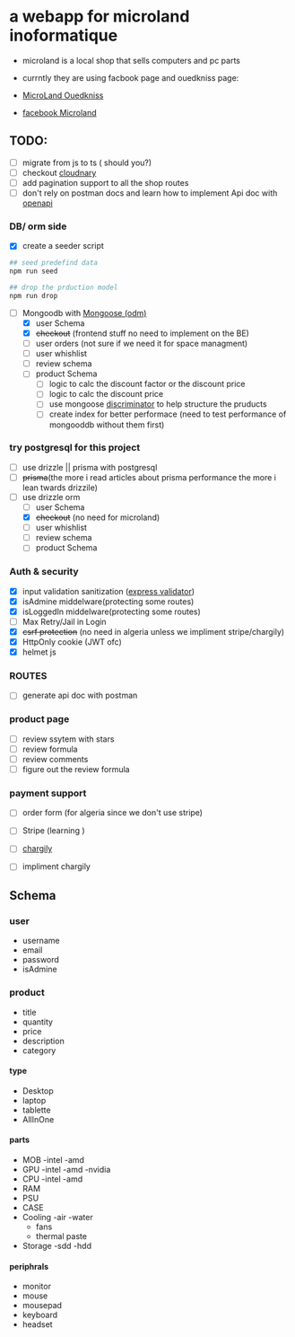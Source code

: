 # a webapp for microland inoformatique
- microland is a local shop that sells computers and pc parts
- currntly they are using facbook page and ouedkniss page:

- [MicroLand Ouedkniss](https://www.ouedkniss.com/store/2236/microland-informatique-oran/accueil?page=1)
- [facebook Microland](https://www.facebook.com/profile.php?id=100063694124814)

## TODO: 
- [ ] migrate from js to ts ( should you?)
- [ ] checkout [cloudnary](https://cloudinary.com/)
- [ ] add pagination support to all the shop routes
- [ ] don't rely on postman docs and learn how to implement Api doc with [openapi](https://swagger.io/specification/)
### DB/ orm  side
- [x] create a seeder script
~~~ bash
## seed predefind data
npm run seed 

## drop the prduction model 
npm run drop 
~~~
- [ ] Mongoodb with [Mongoose (odm)](https://mongoosejs.com/)
    - [x] user Schema
    - [x] ~~checkout~~ (frontend stuff no need to implement on the BE)
    - [ ] user orders (not sure if we need it for space managment)
    - [ ] user whishlist
    - [ ] review schema
    - [ ] product Schema
        - [ ] logic to calc the discount factor or the discount price
        - [ ] logic to calc the discount price
        - [ ] use mongoose [discriminator](https://mongoosejs.com/docs/discriminators.html) to help structure the pruducts
        - [ ] create index for better performace (need to test performance of mongooddb without them first)

### try postgresql for this project
- [ ] use drizzle || prisma with postgresql
- [ ] ~~prisma~~(the more i read articles about prisma performance the more i lean twards drizzile)
- [ ] use drizzle orm
    - [ ] user Schema
    - [x] ~~checkout~~ (no need for microland)
    - [ ] user whishlist
    - [ ] review schema
    - [ ] product Schema

### Auth & security
- [x] input validation sanitization ([express validator](https://express-validator.github.io/docs/guides/getting-started/))
- [x] isAdmine middelware(protecting some routes)
- [x] isLoggedIn middelware(protecting some routes)
- [ ] Max Retry/Jail in Login
- [x] ~~csrf protection~~ (no need in algeria unless we impliment stripe/chargily)
- [x] HttpOnly cookie (JWT ofc)
- [x] helmet js

### ROUTES 
- [ ] generate api doc with postman

### product page
- [ ] review ssytem with stars
- [ ] review formula
- [ ] review comments 
- [ ] figure out the review formula

### payment support
- [ ] order form (for algeria since we don't use stripe)
- [ ] Stripe (learning ) 
- [ ] [chargily](https://chargily.com/)
- [ ] impliment chargily


## Schema 
### user 
- username
- email
- password
- isAdmine
### product 
- title
- quantity
- price 
- description
- category
#### type
- Desktop
- laptop
- tablette
- AllInOne
#### parts
- MOB
    -intel
    -amd
- GPU
    -intel
    -amd
    -nvidia
- CPU
    -intel
    -amd
- RAM
- PSU
- CASE
- Cooling
    -air
    -water
    - fans
    - thermal paste
- Storage
    -sdd
    -hdd
#### periphrals
- monitor
- mouse
- mousepad
- keyboard
- headset



